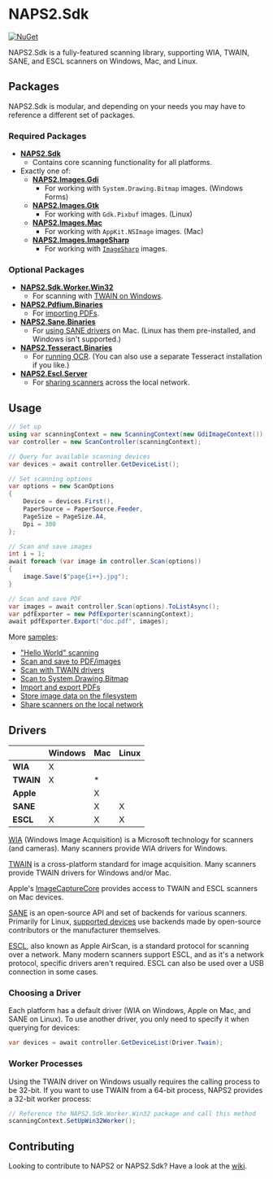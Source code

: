 # NAPS2.Sdk

[![NuGet](https://img.shields.io/nuget/v/NAPS2.Sdk)](https://www.nuget.org/packages/NAPS2.Sdk/)

NAPS2.Sdk is a fully-featured scanning library, supporting WIA, TWAIN, SANE, and ESCL scanners on Windows, Mac, and Linux.

## Packages

NAPS2.Sdk is modular, and depending on your needs you may have to reference a different set of packages.

### Required Packages

- **[NAPS2.Sdk](https://www.nuget.org/packages/NAPS2.Sdk/)**
  - Contains core scanning functionality for all platforms. 
- Exactly one of:
  - **[NAPS2.Images.Gdi](https://www.nuget.org/packages/NAPS2.Images.Gdi/)**
    - For working with `System.Drawing.Bitmap` images. (Windows Forms)
  - **[NAPS2.Images.Gtk](https://www.nuget.org/packages/NAPS2.Images.Gtk/)**
    - For working with `Gdk.Pixbuf` images. (Linux)
  - **[NAPS2.Images.Mac](https://www.nuget.org/packages/NAPS2.Images.Mac/)**
    - For working with `AppKit.NSImage` images. (Mac)
  - **[NAPS2.Images.ImageSharp](https://www.nuget.org/packages/NAPS2.Images.ImageSharp/)**
    - For working with [`ImageSharp`](https://github.com/SixLabors/ImageSharp) images.

### Optional Packages

- **[NAPS2.Sdk.Worker.Win32](https://www.nuget.org/packages/NAPS2.Sdk.Worker.Win32/)**
  - For scanning with [TWAIN on Windows](https://github.com/cyanfish/naps2/blob/master/NAPS2.Sdk.Samples/TwainSample.cs).
- **[NAPS2.Pdfium.Binaries](https://www.nuget.org/packages/NAPS2.Pdfium.Binaries/)**
  - For [importing PDFs]().
- **[NAPS2.Sane.Binaries](https://www.nuget.org/packages/NAPS2.Sane.Binaries/)**
  - For [using SANE drivers]() on Mac. (Linux has them pre-installed, and Windows isn't supported.) 
- **[NAPS2.Tesseract.Binaries](https://www.nuget.org/packages/NAPS2.Tesseract.Binaries/)**
  - For [running OCR](). (You can also use a separate Tesseract installation if you like.)
- **[NAPS2.Escl.Server](https://www.nuget.org/packages/NAPS2.Escl.Server/)**
  - For [sharing scanners](https://github.com/cyanfish/naps2/blob/master/NAPS2.Sdk.Samples/NetworkSharingSample.cs) across the local network.

## Usage

```c#
// Set up
using var scanningContext = new ScanningContext(new GdiImageContext());
var controller = new ScanController(scanningContext);

// Query for available scanning devices
var devices = await controller.GetDeviceList();

// Set scanning options
var options = new ScanOptions
{
    Device = devices.First(),
    PaperSource = PaperSource.Feeder,
    PageSize = PageSize.A4,
    Dpi = 300
};

// Scan and save images
int i = 1;
await foreach (var image in controller.Scan(options))
{
    image.Save($"page{i++}.jpg");
}

// Scan and save PDF
var images = await controller.Scan(options).ToListAsync();
var pdfExporter = new PdfExporter(scanningContext);
await pdfExporter.Export("doc.pdf", images);
```

More [samples](https://github.com/cyanfish/naps2/tree/master/NAPS2.Sdk.Samples):
- ["Hello World" scanning](https://github.com/cyanfish/naps2/blob/master/NAPS2.Sdk.Samples/HelloWorldSample.cs)
- [Scan and save to PDF/images](https://github.com/cyanfish/naps2/blob/master/NAPS2.Sdk.Samples/ScanAndSaveSample.cs)
- [Scan with TWAIN drivers](https://github.com/cyanfish/naps2/blob/master/NAPS2.Sdk.Samples/TwainSample.cs)
- [Scan to System.Drawing.Bitmap](https://github.com/cyanfish/naps2/blob/master/NAPS2.Sdk.Samples/ScanToBitmapSample.cs)
- [Import and export PDFs](https://github.com/cyanfish/naps2/blob/master/NAPS2.Sdk.Samples/PdfImportSample.cs)
- [Store image data on the filesystem](https://github.com/cyanfish/naps2/blob/master/NAPS2.Sdk.Samples/FileStorageSample.cs)
- [Share scanners on the local network](https://github.com/cyanfish/naps2/blob/master/NAPS2.Sdk.Samples/NetworkSharingSample.cs)

## Drivers

|           | Windows | Mac | Linux |
|-----------|---------|-----|-------|
| **WIA**   | X       |     |       |
| **TWAIN** | X       | *   |       |
| **Apple** |         | X   |       |
| **SANE**  |         | X   | X     |
| **ESCL**  | X       | X   | X     |

[WIA](https://docs.microsoft.com/en-us/windows/win32/wia/-wia-startpage) (Windows Image Acquisition) is a Microsoft technology for scanners (and cameras). Many scanners provide WIA drivers for Windows.

[TWAIN](https://twain.org/) is a cross-platform standard for image acquisition. Many scanners provide TWAIN drivers for Windows and/or Mac.

Apple's [ImageCaptureCore](https://developer.apple.com/documentation/imagecapturecore) provides access to TWAIN and ESCL scanners on Mac devices.

[SANE](http://www.sane-project.org/) is an open-source API and set of backends for various scanners. Primarily for Linux, [supported devices](http://www.sane-project.org/sane-supported-devices.html) use backends made by open-source contributors or the manufacturer themselves.

[ESCL](https://mopria.org/mopria-escl-specification), also known as Apple AirScan, is a standard protocol for scanning over a network. Many modern scanners support ESCL, and as it's a network protocol, specific drivers aren't required. ESCL can also be used over a USB connection in some cases.

### Choosing a Driver

Each platform has a default driver (WIA on Windows, Apple on Mac, and SANE on Linux). To use another driver, you only need to specify it when querying for devices:

```c#
var devices = await controller.GetDeviceList(Driver.Twain);
```

### Worker Processes

Using the TWAIN driver on Windows usually requires the calling process to be 32-bit. If you want to use TWAIN from a 64-bit process, NAPS2 provides a 32-bit worker process:

```c#
// Reference the NAPS2.Sdk.Worker.Win32 package and call this method
scanningContext.SetUpWin32Worker();
```

## Contributing

Looking to contribute to NAPS2 or NAPS2.Sdk? Have a look at the [wiki](https://github.com/cyanfish/naps2/wiki/1.-Building-&-Development-Environment).
